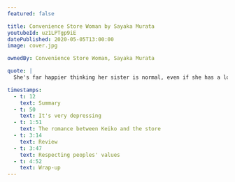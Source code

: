 ```yaml
---
featured: false

title: Convenience Store Woman by Sayaka Murata
youtubeId: uz1LPTgp9iE
datePublished: 2020-05-05T13:00:00
image: cover.jpg

ownedBy: Convenience Store Woman, Sayaka Murata

quote: |
  She's far happier thinking her sister is normal, even if she has a lot of problems, than she is having an abnormal sister for whom everything is fine.

timestamps:
  - t: 12
    text: Summary
  - t: 50
    text: It's very depressing
  - t: 1:51
    text: The romance between Keiko and the store
  - t: 3:14
    text: Review
  - t: 3:47
    text: Respecting peoples' values
  - t: 4:52
    text: Wrap-up
---
```

